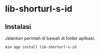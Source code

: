 # lib-shorturl-s-id

## Instalasi

Jalankan perintah di bawah di folder aplikasi:

```
mim app install lib-shorturl-s-id
```
